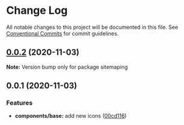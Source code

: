 # Change Log

All notable changes to this project will be documented in this file.
See [Conventional Commits](https://conventionalcommits.org) for commit guidelines.

## [0.0.2](https://github.com/TomokiMiyauci/sitemap-pinger/compare/v0.0.1...v0.0.2) (2020-11-03)

**Note:** Version bump only for package sitemaping

## 0.0.1 (2020-11-03)

### Features

- **components/base:** add new icons ([00cd116](https://github.com/TomokiMiyauci/sitemap-pinger/commit/00cd11617b70c51b6bfc2ead93fa2373ac9af7ae))

